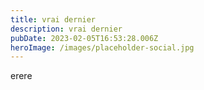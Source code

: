 ```yaml
---
title: vrai dernier
description: vrai dernier
pubDate: 2023-02-05T16:53:28.006Z
heroImage: /images/placeholder-social.jpg
---
```

erere